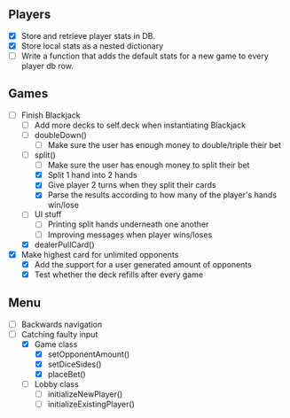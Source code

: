 
Players
------------------
- [x] Store and retrieve player stats in DB.
- [x] Store local stats as a nested dictionary
- [ ] Write a function that adds the default stats for a new game to every player db row.

Games
------------------
- [ ] Finish Blackjack
  - [ ] Add more decks to self.deck when instantiating Blackjack
  - [ ] doubleDown()
    - [ ] Make sure the user has enough money to double/triple their bet
  - [ ] split()
    - [ ] Make sure the user has enough money to split their bet
    - [x] Split 1 hand into 2 hands
    - [x] Give player 2 turns when they split their cards
    - [x] Parse the results according to how many of the player's hands win/lose
  - [ ] UI stuff
    - [ ] Printing split hands underneath one another
    - [ ] Improving messages when player wins/loses
  - [x] dealerPullCard()

- [x] Make highest card for unlimited opponents
  - [x] Add the support for a user generated amount of opponents
  - [x] Test whether the deck refills after every game

Menu
------------------
- [ ] Backwards navigation
- [ ] Catching faulty input
  - [x] Game class
    - [x] setOpponentAmount()
    - [x] setDiceSides()
    - [x] placeBet()
  - [ ] Lobby class
    - [ ] initializeNewPlayer()
    - [ ] initializeExistingPlayer()
